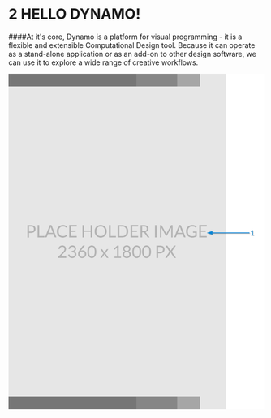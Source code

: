 # 2 HELLO DYNAMO!

####At it's core, Dynamo is a platform for visual programming - it is a flexible and extensible Computational Design tool. Because it can operate as a stand-alone application or as an add-on to other design software, we can use it to explore a wide range of creative workflows. 

![big image for full page](images/PlaceholderTemplate-tall.png)
